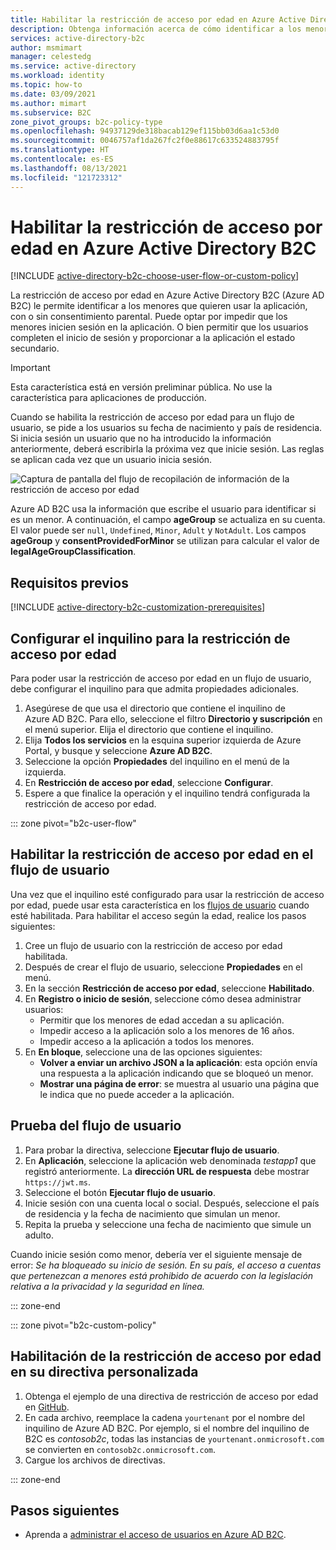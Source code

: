 ```yaml
---
title: Habilitar la restricción de acceso por edad en Azure Active Directory B2C | Microsoft Docs
description: Obtenga información acerca de cómo identificar a los menores mediante la aplicación.
services: active-directory-b2c
author: msmimart
manager: celestedg
ms.service: active-directory
ms.workload: identity
ms.topic: how-to
ms.date: 03/09/2021
ms.author: mimart
ms.subservice: B2C
zone_pivot_groups: b2c-policy-type
ms.openlocfilehash: 94937129de318bacab129ef115bb03d6aa1c53d0
ms.sourcegitcommit: 0046757af1da267fc2f0e88617c633524883795f
ms.translationtype: HT
ms.contentlocale: es-ES
ms.lasthandoff: 08/13/2021
ms.locfileid: "121723312"
---
```

# <a name="enable-age-gating-in-azure-active-directory-b2c"></a>Habilitar la restricción de acceso por edad en Azure Active Directory B2C

[!INCLUDE [active-directory-b2c-choose-user-flow-or-custom-policy](../../includes/active-directory-b2c-choose-user-flow-or-custom-policy.md)]

La restricción de acceso por edad en Azure Active Directory B2C (Azure AD B2C) le permite identificar a los menores que quieren usar la aplicación, con o sin consentimiento parental. Puede optar por impedir que los menores inicien sesión en la aplicación. O bien permitir que los usuarios completen el inicio de sesión y proporcionar a la aplicación el estado secundario. 

>[!IMPORTANT]
>Esta característica está en versión preliminar pública. No use la característica para aplicaciones de producción.
>

Cuando se habilita la restricción de acceso por edad para un flujo de usuario, se pide a los usuarios su fecha de nacimiento y país de residencia. Si inicia sesión un usuario que no ha introducido la información anteriormente, deberá escribirla la próxima vez que inicie sesión. Las reglas se aplican cada vez que un usuario inicia sesión.

![Captura de pantalla del flujo de recopilación de información de la restricción de acceso por edad](./media/age-gating/age-gating-information-gathering.png)

Azure AD B2C usa la información que escribe el usuario para identificar si es un menor. A continuación, el campo **ageGroup** se actualiza en su cuenta. El valor puede ser `null`, `Undefined`, `Minor`, `Adult` y `NotAdult`.  Los campos **ageGroup** y **consentProvidedForMinor** se utilizan para calcular el valor de **legalAgeGroupClassification**.


## <a name="prerequisites"></a>Requisitos previos

[!INCLUDE [active-directory-b2c-customization-prerequisites](../../includes/active-directory-b2c-customization-prerequisites.md)]

## <a name="set-up-your-tenant-for-age-gating"></a>Configurar el inquilino para la restricción de acceso por edad

Para poder usar la restricción de acceso por edad en un flujo de usuario, debe configurar el inquilino para que admita propiedades adicionales.

1. Asegúrese de que usa el directorio que contiene el inquilino de Azure AD B2C. Para ello, seleccione el filtro **Directorio y suscripción** en el menú superior. Elija el directorio que contiene el inquilino.
1. Elija **Todos los servicios** en la esquina superior izquierda de Azure Portal, y busque y seleccione **Azure AD B2C**.
1. Seleccione la opción **Propiedades** del inquilino en el menú de la izquierda.
1. En **Restricción de acceso por edad**, seleccione **Configurar**.
1. Espere a que finalice la operación y el inquilino tendrá configurada la restricción de acceso por edad.

::: zone pivot="b2c-user-flow"

## <a name="enable-age-gating-in-your-user-flow"></a>Habilitar la restricción de acceso por edad en el flujo de usuario

Una vez que el inquilino esté configurado para usar la restricción de acceso por edad, puede usar esta característica en los [flujos de usuario](user-flow-versions.md) cuando esté habilitada. Para habilitar el acceso según la edad, realice los pasos siguientes:

1. Cree un flujo de usuario con la restricción de acceso por edad habilitada.
1. Después de crear el flujo de usuario, seleccione **Propiedades** en el menú.
1. En la sección **Restricción de acceso por edad**, seleccione **Habilitado**.
1. En **Registro o inicio de sesión**, seleccione cómo desea administrar usuarios:
    - Permitir que los menores de edad accedan a su aplicación.
    - Impedir acceso a la aplicación solo a los menores de 16 años.
    - Impedir acceso a la aplicación a todos los menores.
1. En **En bloque**, seleccione una de las opciones siguientes:
    - **Volver a enviar un archivo JSON a la aplicación**: esta opción envía una respuesta a la aplicación indicando que se bloqueó un menor.
    - **Mostrar una página de error**: se muestra al usuario una página que le indica que no puede acceder a la aplicación.

## <a name="test-your-user-flow"></a>Prueba del flujo de usuario

1. Para probar la directiva, seleccione **Ejecutar flujo de usuario**.
1. En **Aplicación**, seleccione la aplicación web denominada *testapp1* que registró anteriormente. La **dirección URL de respuesta** debe mostrar `https://jwt.ms`.
1. Seleccione el botón **Ejecutar flujo de usuario**.
1. Inicie sesión con una cuenta local o social. Después, seleccione el país de residencia y la fecha de nacimiento que simulan un menor. 
1. Repita la prueba y seleccione una fecha de nacimiento que simule un adulto.  

Cuando inicie sesión como menor, debería ver el siguiente mensaje de error: *Se ha bloqueado su inicio de sesión. En su país, el acceso a cuentas que pertenezcan a menores está prohibido de acuerdo con la legislación relativa a la privacidad y la seguridad en línea.*

::: zone-end

::: zone pivot="b2c-custom-policy"

## <a name="enable-age-gating-in-your-custom-policy"></a>Habilitación de la restricción de acceso por edad en su directiva personalizada

1. Obtenga el ejemplo de una directiva de restricción de acceso por edad en [GitHub](https://github.com/azure-ad-b2c/samples/tree/master/policies).
1. En cada archivo, reemplace la cadena `yourtenant` por el nombre del inquilino de Azure AD B2C. Por ejemplo, si el nombre del inquilino de B2C es *contosob2c*, todas las instancias de `yourtenant.onmicrosoft.com` se convierten en `contosob2c.onmicrosoft.com`.
1. Cargue los archivos de directivas.

::: zone-end

## <a name="next-steps"></a>Pasos siguientes

- Aprenda a [administrar el acceso de usuarios en Azure AD B2C](manage-user-access.md).
